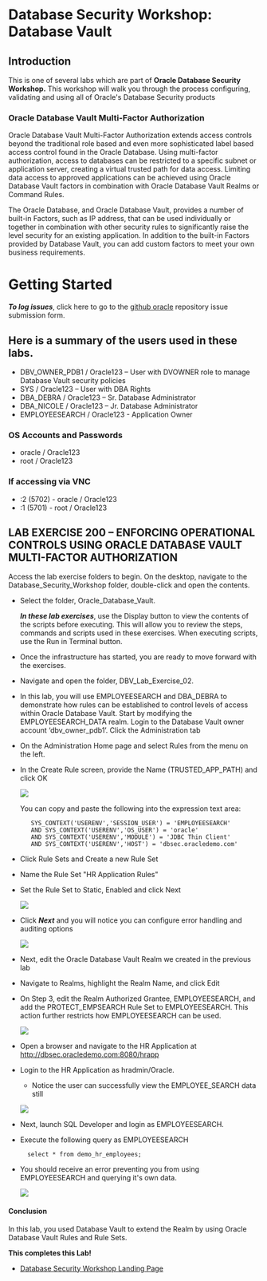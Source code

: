 ﻿# Database Security Workshop: Database Vault


## Introduction

This is one of several labs which are part of **Oracle Database Security Workshop.** This workshop will walk you through the process configuring, validating and using all of Oracle's Database Security products

### Oracle Database Vault Multi-Factor Authorization

Oracle Database Vault Multi-Factor Authorization extends access controls beyond the traditional role based and even more sophisticated label based access control found in the Oracle Database. Using multi-factor authorization, access to databases can be restricted to a specific subnet or application server, creating a virtual trusted path for data access. Limiting data access to approved applications can be achieved using Oracle Database Vault factors in combination with Oracle Database Vault Realms or Command Rules. 

The Oracle Database, and Oracle Database Vault, provides a number of built-in Factors, such as IP address, that can be used individually or together in combination with other security rules to significantly raise the level security for an existing application. In addition to the built-in Factors provided by Database Vault, you can add custom factors to meet your own business requirements.


# Getting Started

***To log issues***, click here to go to the [github oracle](https://github.com/kwazulu/dbsec-workshop/issues/new) repository issue submission form.


##	Here is a summary of the users used in these labs.
  -	DBV_OWNER_PDB1 / Oracle123 – User with DVOWNER role to manage Database Vault security policies
  -	SYS / Oracle123     – User with DBA Rights
  - DBA_DEBRA / Oracle123 – Sr. Database Administrator
  - DBA_NICOLE  / Oracle123 – Jr. Database Administrator
  - EMPLOYEESEARCH / Oracle123 - Application Owner

###	OS Accounts and Passwords
  -	oracle / Oracle123
  - root / Oracle123

###	If accessing via VNC
 - :2 (5702) - oracle / Oracle123
 - :1 (5701) - root / Oracle123


## LAB EXERCISE 200 – ENFORCING OPERATIONAL CONTROLS USING ORACLE DATABASE VAULT MULTI-FACTOR AUTHORIZATION

Access the lab exercise folders to begin.  On the desktop, navigate to the Database_Security_Workshop folder, double-click and open the contents.

- Select the folder, Oracle_Database_Vault.

    ***In these lab exercises***, use the Display button to view the contents of the scripts before executing.  This will allow you to review the steps, commands and scripts used in these exercises.  When executing scripts, use the Run in Terminal button.

- Once the infrastructure has started, you are ready to move forward with the exercises.

- Navigate and open the folder, DBV_Lab_Exercise_02.

- In this lab, you will use EMPLOYEESEARCH and DBA_DEBRA to demonstrate how rules can be established to control levels of access within Oracle Database Vault. Start by modifying the EMPLOYEESEARCH_DATA realm.  Login to the Database Vault owner account ‘dbv_owner_pdb1’.  Click the Administration tab

- On the Administration Home page and select Rules from the menu on the left.

- In the Create Rule screen, provide the Name (TRUSTED_APP_PATH) and click OK 

    ![](images/202.png)
    
    You can copy and paste the following into the expression text area:
    
         SYS_CONTEXT('USERENV','SESSION_USER') = 'EMPLOYEESEARCH' 
         AND SYS_CONTEXT('USERENV','OS_USER') = 'oracle' 
         AND SYS_CONTEXT('USERENV','MODULE') = 'JDBC Thin Client' 
         AND SYS_CONTEXT('USERENV','HOST') = 'dbsec.oracledemo.com'
         
- Click Rule Sets and Create a new Rule Set

- Name the Rule Set "HR Application Rules" 

- Set the Rule Set to Static, Enabled and click Next

    ![](images/210.png)

- Click ***Next*** and you will notice you can configure error handling and auditing options

    ![](images/211.png)
    
- Next, edit the Oracle Database Vault Realm we created in the previous lab

- Navigate to Realms, highlight the Realm Name, and click Edit

- On Step 3, edit the Realm Authorized Grantee, EMPLOYEESEARCH, and add the PROTECT_EMPSEARCH Rule Set to EMPLOYEESEARCH.  This action further restricts how EMPLOYEESEARCH can be used. 

    ![](images/213.png)
    
- Open a browser and navigate to the HR Application at http://dbsec.oracledemo.com:8080/hrapp

- Login to the HR Application as hradmin/Oracle. 
    - Notice the user can successfully view the EMPLOYEE_SEARCH data still

    ![](images/216.png)

- Next, launch SQL Developer and login as EMPLOYEESEARCH.

- Execute the following query as EMPLOYEESEARCH

        select * from demo_hr_employees;
        
- You should receive an error preventing you from using EMPLOYEESEARCH and querying it's own data.

    ![](images/218.png)
    
#### Conclusion

In this lab, you used Database Vault to extend the Realm by using Oracle Database Vault Rules and Rule Sets. 


**This completes this Lab!**

- [Database Security Workshop Landing Page](https://github.com/kwazulu/dbsec-workshop/blob/master/README.md)
